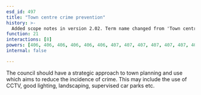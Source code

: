 ```yaml
---
esd_id: 497
title: "Town centre crime prevention"
history: >-
  Added scope notes in version 2.02. Term name changed from 'Town centre management - crime prevention' to 'Town centres - crime prevention' in version 3.00. Name changed to 'Town centre crime prevention' in version 4.00.
function: 21
interactions: [8]
powers: [406, 406, 406, 406, 406, 406, 407, 407, 407, 407, 407, 407, 408, 408, 408, 408, 408, 408, 2691, 2691, 2691, 2691]
internal: false

---
```


The council should have a strategic approach to town planning and use which aims to reduce the incidence of crime.  This may include the use of CCTV, good lighting, landscaping, supervised car parks etc.

